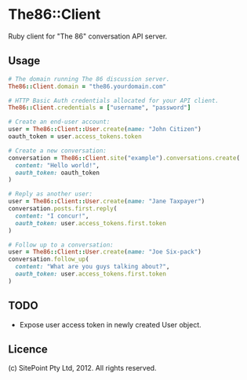 The86::Client
=============

Ruby client for "The 86" conversation API server.

Usage
-----

```ruby
# The domain running The 86 discussion server.
The86::Client.domain = "the86.yourdomain.com"

# HTTP Basic Auth credentials allocated for your API client.
The86::Client.credentials = ["username", "password"]

# Create an end-user account:
user = The86::Client::User.create(name: "John Citizen")
oauth_token = user.access_tokens.token

# Create a new conversation:
conversation = The86::Client.site("example").conversations.create(
  content: "Hello world!",
  oauth_token: oauth_token
)

# Reply as another user:
user = The86::Client::User.create(name: "Jane Taxpayer")
conversation.posts.first.reply(
  content: "I concur!",
  oauth_token: user.access_tokens.first.token
)

# Follow up to a conversation:
user = The86::Client::User.create(name: "Joe Six-pack")
conversation.follow_up(
  content: "What are you guys talking about?",
  oauth_token: user.access_tokens.first.token
)
```

TODO
----

* Expose user access token in newly created User object.


Licence
-------

(c) SitePoint Pty Ltd, 2012.  All rights reserved.
